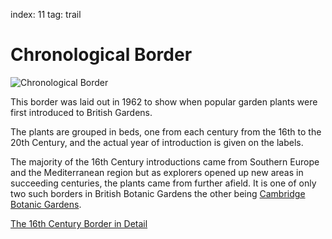 index: 11
tag: trail

# Chronological Border

![Chronological Border](images/chronological-border.jpg)

This border was laid out in 1962 to show when popular garden plants
were first introduced to British Gardens.  

The plants are grouped in beds, one from each century from the 16th to
the 20th Century, and the actual year of introduction is given on the
labels.

The majority of the 16th Century introductions came from Southern
Europe and the Mediterranean region but as explorers opened up new
areas in succeeding centuries, the plants came from further afield. It
is one of only two such borders in British Botanic Gardens the other
being [Cambridge Botanic Gardens][1].

[The 16th Century Border in Detail](map/chrono16)


[1]: http://www.botanic.cam.ac.uk/Botanic/TrailPlace.aspx?p=27&ix=9&pid=0&prcid=0&ppid=0